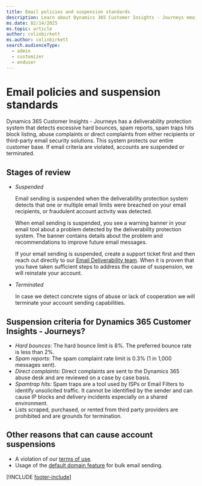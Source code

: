```yaml
---
title: Email policies and suspension standards
description: Learn about Dynamics 365 Customer Insights - Journeys email policies and what to do if your account is suspended.
ms.date: 02/14/2025
ms.topic: article
author: colinbirkett
ms.author: colinbirkett
search.audienceType: 
  - admin
  - customizer
  - enduser
---
```


# Email policies and suspension standards

Dynamics 365 Customer Insights - Journeys has a deliverability protection system that detects excessive hard bounces, spam reports, spam traps hits block listing, abuse complaints or direct complaints from either recipients or third-party email security solutions. This system protects our entire customer base. If email criteria are violated, accounts are suspended or terminated.

## Stages of review

-   *Suspended*

    Email sending is suspended when the deliverability protection system detects that one or multiple email limits were breached on your email recipients, or fraudulent account activity was detected.

    When email sending is suspended, you see a warning banner in your email tool about a problem detected by the deliverability protection system. The banner contains details about the problem and recommendations to improve future email messages.

    If your email sending is suspended, create a support ticket first and then reach out directly to our [Email Deliverability team](mailto:dynmktdeliverability@microsoft.com). When it is proven that you have taken sufficient steps to address the cause of suspension, we will reinstate your account.

-   *Terminated*

    In case we detect concrete signs of abuse or lack of cooperation we will terminate your account sending capabilities.

## Suspension criteria for Dynamics 365 Customer Insights - Journeys?

-   *Hard bounces*: The hard bounce limit is 8%. The preferred bounce rate is less than 2%.
-   *Spam reports*: The spam complaint rate limit is 0.3% (1 in 1,000 messages sent).
-   *Direct complaints*: Direct complaints are sent to the Dynamics 365 abuse desk and are reviewed on a case by case basis.
-   *Spamtrap hits:* Spam traps are a tool used by ISPs or Email Filters to identify unsolicited traffic. It cannot be identified by the sender and can cause IP blocks and delivery incidents especially on a shared environment.
-   Lists scraped, purchased, or rented from third party providers are prohibited and are grounds for termination.

## Other reasons that can cause account suspensions

-   A violation of our [terms of use](https://www.microsoft.com/en-US/servicesagreement).
-   Usage of the [default domain feature](domain-authentication.md#the-default-authenticated-domain) for bulk email sending.

[!INCLUDE [footer-include](./includes/footer-banner.md)]
